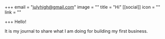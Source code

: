 +++
email = "julyhigh@gmail.com"
image = ""
title = "Hi"
[[social]]
icon = ""
link = ""

+++
Hello!

It is my journal to share what I am doing for building my first business.